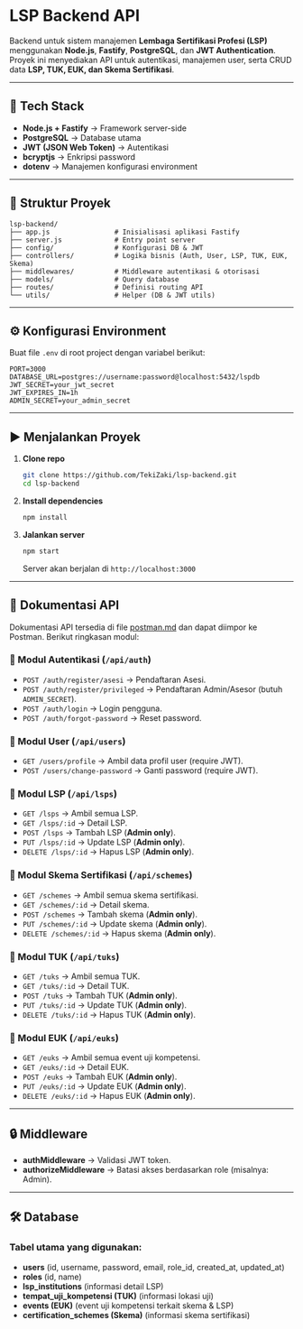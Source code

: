 # LSP Backend API

Backend untuk sistem manajemen **Lembaga Sertifikasi Profesi (LSP)** menggunakan **Node.js**, **Fastify**, **PostgreSQL**, dan **JWT Authentication**.  
Proyek ini menyediakan API untuk autentikasi, manajemen user, serta CRUD data **LSP, TUK, EUK, dan Skema Sertifikasi**.

---

## 🚀 Tech Stack

- **Node.js + Fastify** → Framework server-side
- **PostgreSQL** → Database utama
- **JWT (JSON Web Token)** → Autentikasi
- **bcryptjs** → Enkripsi password
- **dotenv** → Manajemen konfigurasi environment

---

## 📂 Struktur Proyek

```
lsp-backend/
├── app.js                # Inisialisasi aplikasi Fastify
├── server.js             # Entry point server
├── config/               # Konfigurasi DB & JWT
├── controllers/          # Logika bisnis (Auth, User, LSP, TUK, EUK, Skema)
├── middlewares/          # Middleware autentikasi & otorisasi
├── models/               # Query database
├── routes/               # Definisi routing API
└── utils/                # Helper (DB & JWT utils)
```

---

## ⚙️ Konfigurasi Environment

Buat file `.env` di root project dengan variabel berikut:

```env
PORT=3000
DATABASE_URL=postgres://username:password@localhost:5432/lspdb
JWT_SECRET=your_jwt_secret
JWT_EXPIRES_IN=1h
ADMIN_SECRET=your_admin_secret
```

---

## ▶️ Menjalankan Proyek

1. **Clone repo**

   ```bash
   git clone https://github.com/TekiZaki/lsp-backend.git
   cd lsp-backend
   ```

2. **Install dependencies**

   ```bash
   npm install
   ```

3. **Jalankan server**

   ```bash
   npm start
   ```

   Server akan berjalan di `http://localhost:3000`

---

## 📌 Dokumentasi API

Dokumentasi API tersedia di file [postman.md](./postman.md) dan dapat diimpor ke Postman. Berikut ringkasan modul:

### 🔑 Modul Autentikasi (`/api/auth`)

- `POST /auth/register/asesi` → Pendaftaran Asesi.
- `POST /auth/register/privileged` → Pendaftaran Admin/Asesor (butuh `ADMIN_SECRET`).
- `POST /auth/login` → Login pengguna.
- `POST /auth/forgot-password` → Reset password.

### 👤 Modul User (`/api/users`)

- `GET /users/profile` → Ambil data profil user (require JWT).
- `POST /users/change-password` → Ganti password (require JWT).

### 🏢 Modul LSP (`/api/lsps`)

- `GET /lsps` → Ambil semua LSP.
- `GET /lsps/:id` → Detail LSP.
- `POST /lsps` → Tambah LSP (**Admin only**).
- `PUT /lsps/:id` → Update LSP (**Admin only**).
- `DELETE /lsps/:id` → Hapus LSP (**Admin only**).

### 📜 Modul Skema Sertifikasi (`/api/schemes`)

- `GET /schemes` → Ambil semua skema sertifikasi.
- `GET /schemes/:id` → Detail skema.
- `POST /schemes` → Tambah skema (**Admin only**).
- `PUT /schemes/:id` → Update skema (**Admin only**).
- `DELETE /schemes/:id` → Hapus skema (**Admin only**).

### 🏫 Modul TUK (`/api/tuks`)

- `GET /tuks` → Ambil semua TUK.
- `GET /tuks/:id` → Detail TUK.
- `POST /tuks` → Tambah TUK (**Admin only**).
- `PUT /tuks/:id` → Update TUK (**Admin only**).
- `DELETE /tuks/:id` → Hapus TUK (**Admin only**).

### 📅 Modul EUK (`/api/euks`)

- `GET /euks` → Ambil semua event uji kompetensi.
- `GET /euks/:id` → Detail EUK.
- `POST /euks` → Tambah EUK (**Admin only**).
- `PUT /euks/:id` → Update EUK (**Admin only**).
- `DELETE /euks/:id` → Hapus EUK (**Admin only**).

---

## 🔒 Middleware

- **authMiddleware** → Validasi JWT token.
- **authorizeMiddleware** → Batasi akses berdasarkan role (misalnya: Admin).

---

## 🛠️ Database

### Tabel utama yang digunakan:

- **users** (id, username, password, email, role_id, created_at, updated_at)
- **roles** (id, name)
- **lsp_institutions** (informasi detail LSP)
- **tempat_uji_kompetensi (TUK)** (informasi lokasi uji)
- **events (EUK)** (event uji kompetensi terkait skema & LSP)
- **certification_schemes (Skema)** (informasi skema sertifikasi)
